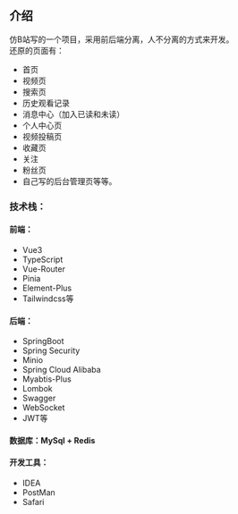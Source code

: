 ## 介绍
仿B站写的一个项目，采用前后端分离，人不分离的方式来开发。<br>
还原的页面有： 
- 首页
- 视频页
- 搜索页
- 历史观看记录
- 消息中心（加入已读和未读）
- 个人中心页
- 视频投稿页
- 收藏页
- 关注
- 粉丝页
- 自己写的后台管理页等等。 
### 技术栈： 
#### 前端：
- Vue3
- TypeScript 
- Vue-Router 
- Pinia
- Element-Plus
- Tailwindcss等
#### 后端：
- SpringBoot
- Spring Security
- Minio
- Spring Cloud Alibaba
- Myabtis-Plus
- Lombok
- Swagger
- WebSocket 
- JWT等 
#### 数据库：MySql + Redis 
#### 开发工具：
- IDEA
- PostMan
- Safari